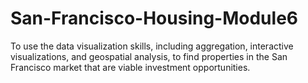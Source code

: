 # San-Francisco-Housing-Module6
To use the data visualization skills, including aggregation, interactive visualizations, and geospatial analysis, to find properties in the San Francisco market that are viable investment opportunities.
